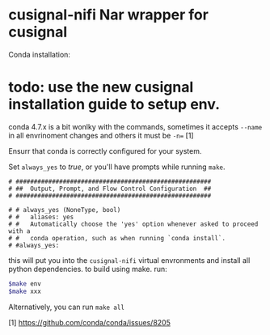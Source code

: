cusignal-nifi Nar wrapper for cusignal 
====================================

Conda installation:

# todo: use the new cusignal installation guide to setup env.

conda 4.7.x is a bit wonlky  with the commands, sometimes it accepts `--name` in all envrinoment changes and others it must be  `-n=` [1] 

Ensurr that conda is correctly configured for your system.

Set `always_yes` to *true*, or you'll have prompts while running `make`.

```
# ######################################################
# ##  Output, Prompt, and Flow Control Configuration  ##
# ######################################################

# # always_yes (NoneType, bool)
# #   aliases: yes
# #   Automatically choose the 'yes' option whenever asked to proceed with a
# #   conda operation, such as when running `conda install`.
# #always_yes:
```



this will put you into the `cusignal-nifi` virtual envronments and install all python dependencies.
to build using make.  run: 
```bash
$make env 
$make xxx 
```

Alternatively, you can run `make all`




[1] https://github.com/conda/conda/issues/8205
